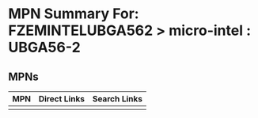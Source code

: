 



# MPN Summary For: FZEMINTELUBGA562 > micro-intel : UBGA56-2

## MPNs
  

|MPN|Direct Links|Search Links|
| :--- | :--- | :--- |
||||
